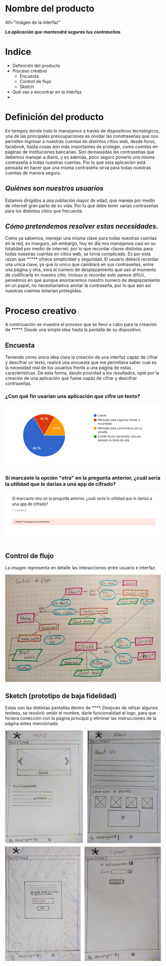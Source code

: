 # Nombre del producto

Alt="imágen de la interfaz"

 ***La aplicación que mantendrá seguras tus contraseñas***
 
# Indice

* Definición del producto
* Proceso creativo
	* Encuesta
	* Control de flujo
	* Sketch 
* Qué vas a encontrar en la interfaz
*

# Definición del producto

En tiempos dónde todo lo manejamos a través de dispositivos tecnológicos, una de las principales preocupaciones es olvidar las constraseñas que nos permiten ingresar a nuestras cuentas en distintos citios web, desde foros, facebook, hasta cosas aún más importantes de proteger, como cuentas en páginas de instituciones bancarias. Son demasiadas las contraseñas que debemos manejar a diario, y es además, poco seguro ponerle una misma contraseña a todas nuestras cuentas.
Por lo que esta aplicación está pensada en hacer que una misma contraseña sirva para todas nuestras cuentas de manera segura.

## *Quiénes son nuestros usuarios*

Estamos dirigidos a una población mayor de edad, que maneja por medio de internet  gran parte de su vida. Por lo que debe tener varias contraseñas para los distintos citios que frecuenta.

## *Cómo pretendemos resolver estas necesidades.*

Como ya sabemos, menejar una misma clave para todas nuestras cuentas en la red, es inseguro, sin embargo, hoy en día nos manejamos casi en su totalidad por medio de internet, por lo que recordar claves distintas para todas nuestras cuentas en citios web, se torna complicado. Es por está razón que ***** ofrece simplicidad y seguridad.
El usuario deberá recordar una unica clave, ya que lo unico que cambiará en sus contraseñas, entre una página y otra, será el número de desplazamiento que usó al momento de codificarla en nuestro citio.
Incluso si recordar esto parece difícil, pensémos en que aunque anontacemos nuestro numero de desplazamiento en un papel, no necesitariamos anotar la contraseña, por lo que aún así nuestras cuentas estarían protegidas.

# Proceso creativo

A continuación se muestra el proceso que se llevó a cabo para la creación de *****. Desde una simple idea hasta la pantalla de su dispositivo.

## Encuesta

Teniendo cómo única idea clara la creación de una interfaz capáz de cifrar y descifrar un texto, realicé una encuesta que me permitiera saber cual es la necesidad real de los usuarios frente a una página de estas características. De esta forma, dando prioridad a los resultados, opté por la creación de una aplicación que fuese capáz de cifrar y descifrar contraseñas.

### **¿Con qué fin usarían una aplicación que cifre un texto?**

![Encuesta que define el uso de la app](/img/encuesta-uso-app.png)

### **Sí marcaste la opción "otra" en la pregunta anterior, ¿cuál sería la utilidad que le darías a una app de cifrado?**
![Otro uso de una app de cifrado](/img/otro-uso.png)

## Control de flujo
La imagen representa en detalle las interacciones entre usuario e interfaz.

![control de flujo](/img/control-de-flujo.png)

## Sketch (prototipo de baja fidelidad)
Estas son las distintas pantallas dentro de ****.
Después de relizar algunos testeos, se resolvió omitir el nombre, darle funcionalidad al logo, para que hiciera conección con la página principal y eliminar las instrucciones de la página antes mencionada.

![Pantalla del home](/img/sketch.png)